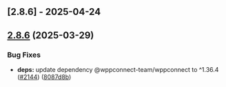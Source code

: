 ## [2.8.6] - 2025-04-24
## [2.8.6](https://github.com/wppconnect-team/wppconnect-server/compare/v2.8.5...v2.8.6) (2025-03-29)


### Bug Fixes

* **deps:** update dependency @wppconnect-team/wppconnect to ^1.36.4 ([#2144](https://github.com/wppconnect-team/wppconnect-server/issues/2144)) ([8087d8b](https://github.com/wppconnect-team/wppconnect-server/commit/8087d8b136c7ad7ec11df59a10105fd98a7e4286))

